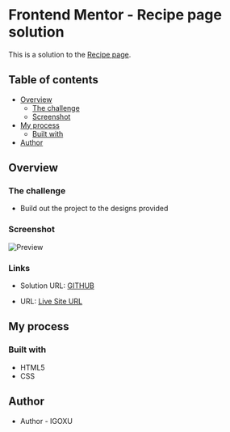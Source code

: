 # Frontend Mentor - Recipe page solution

This is a solution to the [Recipe page](https://www.frontendmentor.io/challenges/recipe-page-KiTsR8QQKm). 
## Table of contents

- [Overview](#overview)
  - [The challenge](#the-challenge)
  - [Screenshot](#screenshot)
- [My process](#my-process)
  - [Built with](#built-with)
- [Author](#author)

## Overview

### The challenge

- Build out the project to the designs provided

### Screenshot

![Preview](https://res.cloudinary.com/dz209s6jk/image/upload/v1705499311/Challenges/r9vofhtakdayebyafjun.jpg)

### Links

- Solution URL: [GITHUB](https://github.com/IGOXU/recipe-page)

- URL: [Live Site URL](https://product-preview-card-component-5ce283.netlify.app/)

## My process

### Built with

- HTML5
- CSS

## Author

- Author - IGOXU
